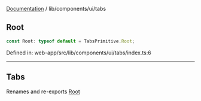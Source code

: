 [Documentation](../../../modules.md) / lib/components/ui/tabs

## Root

```ts
const Root: typeof default = TabsPrimitive.Root;
```

Defined in: web-app/src/lib/components/ui/tabs/index.ts:6

***

## Tabs

Renames and re-exports [Root](#root)
